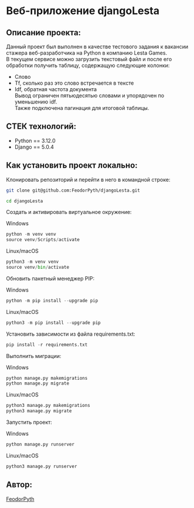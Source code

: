 # Веб-приложение djangoLesta
## Описание проекта:
Данный проект был выполнен в качестве тестового задания к вакансии стажера веб-разработчика на Python в компанию Lesta Games.<br/> 
В текущем сервисе можно загрузить текстовый файл и после его обработки получить таблицу, содержащую следующие колонки: 
* Слово
* Tf, сколько раз это слово встречается в тексте
* Idf, обратная частота документа<br/>
Вывод ограничен пятьюдесятью словами и упорядочен по уменьшению idf.<br/>
Также подключена пагинация для итоговой таблицы.<br/>

## СТЕК технологий:
* Python == 3.12.0
* Django == 5.0.4

## Как установить проект локально:
Клонировать репозиторий и перейти в него в командной строке:

```sh
git clone git@github.com:FeodorPyth/djangoLesta.git
```

```sh
cd djangoLesta
```

Создать и активировать виртуальное окружение:

Windows
```python
python -m venv venv
source venv/Scripts/activate
```

Linux/macOS
```python
python3 -m venv venv
source venv/bin/activate
```

Обновить пакетный менеджер PIP:

Windows
```python
python -m pip install --upgrade pip
```

Linux/macOS
```python
python3 -m pip install --upgrade pip
```

Установить зависимости из файла requirements.txt:

```python
pip install -r requirements.txt
```

Выполнить миграции:

Windows
```python
python manage.py makemigrations
python manage.py migrate
```

Linux/macOS
```python
python3 manage.py makemigrations
python3 manage.py migrate
```

Запустить проект:

Windows
```python
python manage.py runserver
```

Linux/macOS
```python
python3 manage.py runserver
```

## Автор:
[FeodorPyth](https://github.com/FeodorPyth)
